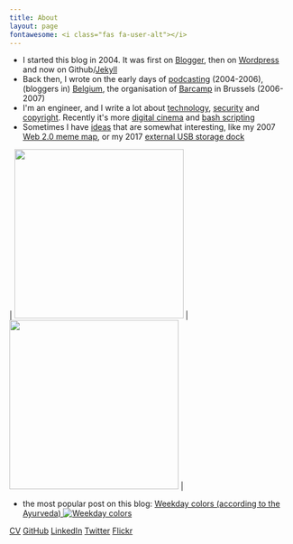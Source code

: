 ```yaml
---
title: About
layout: page
fontawesome: <i class="fas fa-user-alt"></i>
---
```


* I started this blog in 2004. It was first on <a href="/tag/blogger/">Blogger</a>, then on <a href="/category/wordpress/">Wordpress</a> and now on Github/<a href="/tag/jekyll/">Jekyll</a>
* Back then, I wrote on the early days of 
  <a href="/category/podcast/">podcasting</a> (2004-2006), (bloggers in) 
  <a href="/category/belgium/">Belgium</a>, 
  the organisation of <a href="/category/barcamp/">Barcamp</a> in Brussels (2006-2007)
* I'm an engineer, and I write a lot about <a href="/category/technology/">technology</a>, <a href="/category/security/">security</a> and <a href="/category/copyright/">copyright</a>. Recently it's more <a href="/tag/digitalcinema/">digital cinema</a> and <a href="/tag/bash/">bash scripting</a>
* Sometimes I have <a href="/category/idea/">ideas</a> that are somewhat interesting, 
like my 2007 [Web 2.0 meme map](/2005/09/29/web-20-mememap-overview/),
or my 2017 [external USB storage dock](/2017/02/11/diy-my-bamboo-usb-ssd-disk-bay/)

| <img width="300" src="https://live.staticflickr.com/37/78495255_6028a2858d_o.png"> | <img width="300" src="/wp-content/uploads/2017/02/BOSQ.20170211.201956.jpg"> | 

* the most popular post on this blog:  [Weekday colors (according to the Ayurveda) ![Weekday colors](/wp-content/uploads/2021/03/ayurveda.jpg) ](/2007/08/21/weekday-colours-ayurveda/)

<a href="https://cv.forret.com" title="My CV"><i class="fas fa-briefcase"></i> CV</a>
<a href="https://github.com/pforret" title="Github: pforret"><i class="fab fa-github-square"></i> GitHub</a>
<a href="https://www.linkedin.com/in/peterforret/" title="Linkedin: peterforret"><i class="fab fa-linkedin"></i> LinkedIn</a>
<a href="https://twitter.com/pforret" title="Twitter: pforret"><i class="fab fa-twitter-square"></i> Twitter</a>
<a href="https://www.flickr.com/people/pforret/" title="Flickr: pforret"><i class="fab fa-flickr"></i> Flickr</a>
